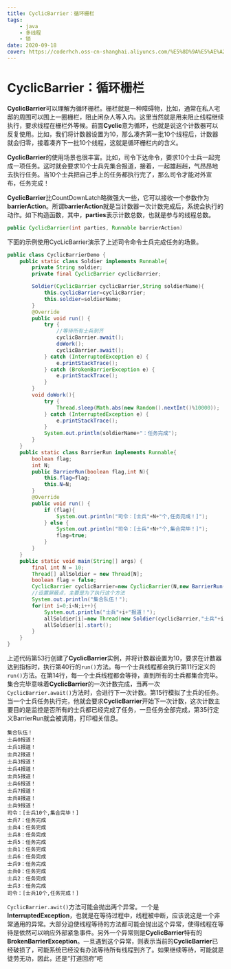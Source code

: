 ```yaml
---
title: CyclicBarrier：循环栅栏
tags: 
    - java
    - 多线程
    - 锁
date: 2020-09-18
cover: https://coderhch.oss-cn-shanghai.aliyuncs.com/%E5%8D%9A%E5%AE%A2%E5%9B%BE%E7%89%87/2020_02_24_11_24_IMG_1065.JPG
---
```

# CyclicBarrier：循环栅栏

**CyclicBarrier**可以理解为循环栅栏。栅栏就是一种障碍物，比如，通常在私人宅邸的周围可以围上一圈栅栏，阻止闲杂人等入内。这里当然就是用来阻止线程继续执行，要求线程在栅栏外等候。前面**Cyclic**意为循环，也就是说这个计数器可以反复使用。比如，我们将计数器设置为10，那么凑齐第一批10个线程后，计数器就会归零，接着凑齐下一批10个线程，这就是循环栅栏内的含义。

**CyclicBarrier**的使用场景也很丰富。比如，司令下达命令，要求10个士兵一起完成一项任务。这时就会要求10个士兵先集合报道，接着，一起雄赳赳，气昂昂地去执行任务。当10个士兵把自己手上的任务都执行完了，那么司令才能对外宣布，任务完成！

**CyclicBarrier**比CountDownLatch略微强大一些，它可以接收一个参数作为**barrierAction**。所谓**barrierAction**就是当计数器一次计数完成后，系统会执行的动作。如下构造函数，其中，**parties**表示计数总数，也就是参与的线程总数。

```java
public CyclicBarrier(int parties, Runnable barrierAction) 
```

下面的示例使用CycLicBarrier演示了上述司令命令士兵完成任务的场景。

```java
public class CyclicBarrierDemo {
    public static class Soldier implements Runnable{
        private String soldier;
        private final CyclicBarrier cyclicBarrier;

        Soldier(CyclicBarrier cyclicBarrier,String soldierName){
            this.cyclicBarrier=cyclicBarrier;
            this.soldier=soldierName;
        }
        @Override
        public void run() {
            try {
                //等待所有士兵到齐
                cyclicBarrier.await();
                doWork();
                cyclicBarrier.await();
            } catch (InterruptedException e) {
                e.printStackTrace();
            } catch (BrokenBarrierException e) {
                e.printStackTrace();
            }
        }
        void doWork(){
            try {
                Thread.sleep(Math.abs(new Random().nextInt()%10000));
            } catch (InterruptedException e) {
                e.printStackTrace();
            }
            System.out.println(soldierName+"：任务完成");
        }
    }
    public static class BarrierRun implements Runnable{
        boolean flag;
        int N;
        public BarrierRun(boolean flag,int N){
            this.flag=flag;
            this.N=N;
        }
        @Override
        public void run() {
            if (flag){
                System.out.println("司令：[士兵"+N+"个,任务完成！]");
            } else {
                System.out.println("司令：[士兵"+N+"个,集合完毕！]");
                flag=true;
            }
        }
    }
    public static void main(String[] args) {
        final int N = 10;
        Thread[] allSoldier = new Thread[N];
        boolean flag = false;
        CyclicBarrier cyclicBarrier=new CyclicBarrier(N,new BarrierRun(flag,N));
        //设置屏蔽点，主要是为了执行这个方法
        System.out.println("集合队伍！");
        for(int i=0;i<N;i++){
            System.out.println("士兵"+i+"报道！");
            allSoldier[i]=new Thread(new Soldier(cyclicBarrier,"士兵"+i));
            allSoldier[i].start();
        }
    }
}
```

上述代码第53行创建了**CyclicBarrier**实例，并将计数器设置为10，要求在计数器达到指标时，执行第40行的`run()`方法。每一个士兵线程都会执行第11行定义的`run()`方法。在第14行，每一个士兵线程都会等待，直到所有的士兵都集合完毕。集合完毕意味着**CyclicBarrier**的一次计数完成，当再一次`CyclicBarrier.await()`方法时，会进行下一次计数。第15行模拟了士兵的任务。当一个士兵任务执行完，他就会要求**CyclicBarrier**开始下一次计数，这次计数主要目的是监控是否所有的士兵都已经完成了任务，一旦任务全部完成，第35行定义BarrierRun就会被调用，打印相关信息。

```
集合队伍！
士兵0报道！
士兵1报道！
士兵2报道！
士兵3报道！
士兵4报道！
士兵5报道！
士兵6报道！
士兵7报道！
士兵8报道！
士兵9报道！
司令：[士兵10个,集合完毕！]
士兵7：任务完成
士兵4：任务完成
士兵8：任务完成
士兵5：任务完成
士兵1：任务完成
士兵6：任务完成
士兵9：任务完成
士兵0：任务完成
士兵2：任务完成
士兵3：任务完成
司令：[士兵10个,任务完成！]
```

`CyclicBarrier.awit()`方法可能会抛出两个异常。一个是**InterruptedException**，也就是在等待过程中，线程被中断，应该说这是一个非常通用的异常。大部分迫使线程等待的方法都可能会抛出这个异常，使得线程在等待是依然可以响应外部紧急事件。另外一个异常则是**CyclicBarrier**特有的**BrokenBarrierException**。一旦遇到这个异常，则表示当前的**CyclicBarrier**已经破损了，可能系统已经没有办法等待所有线程到齐了。如果继续等待，可能就是徒劳无功，因此，还是“打道回府”吧

